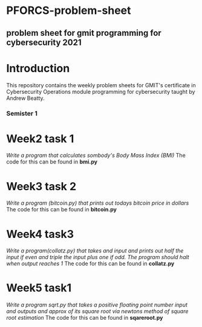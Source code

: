 # PFORCS-problem-sheet
## problem sheet for gmit programming for cybersecurity 2021
# Introduction
This repository contains the weekly problem sheets for GMIT's certificate in Cybersecurity Operations module programming for cybersecurity taught by Andrew Beatty. 
### Semister 1
# Week2 task 1
*Write a program that calculates sombody's Body Mass Index (BMI)*
The code for this can be found in **bmi.py**
# Week3 task 2
*Write a program (bitcoin.py) that prints out todays bitcoin price in dollars*
The code for this can be found in **bitcoin.py**
# Week4 task3
*Write a program(collatz.py) that takes and input and prints out half the input if even and triple the input plus one if odd. The program should halt when output reaches 1*
The code for this can be found in **collatz.py**
# Week5 task1
*Write a program sqrt.py that takes a positive floating point number input and outputs and approx of its square root via newtons method of square root estimation*
The code for this can be found in **sqareroot.py**

